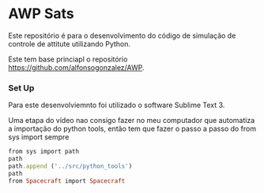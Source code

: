 # AWP Sats
Este repositório é para o desenvolvimento do código de simulação de controle de attitute utilizando Python. 

Este tem base princiapl o repositório https://github.com/alfonsogonzalez/AWP. 

### Set Up 

Para este desenvolviemnto foi utilizado o software Sublime Text 3. 

Uma etapa do vídeo nao consigo fazer no meu computador que automatiza a importação do python tools, então tem que fazer o passo a passo do from sys import sempre

``` ruby
from sys import path
path
path.append ('../src/python_tools')
path
from Spacecraft import Spacecraft
```
